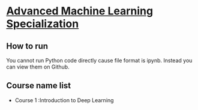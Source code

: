 # [Advanced Machine Learning Specialization](https://www.coursera.org/specializations/aml/)

## How to run

You cannot run Python code directly cause file format is ipynb. Instead you can view them on Github.

## Course name list

* Course 1 :Introduction to Deep Learning



